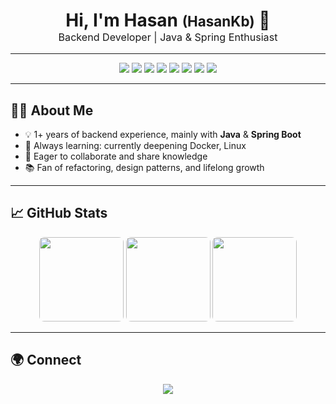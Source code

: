 

<h1 align="center" style="margin-bottom:0;">
  Hi, I'm Hasan <span style="font-size:0.8em;">(HasanKb)</span> 👋
</h1>
<p align="center" style="margin-top:0; font-size:1.15em;">
  Backend Developer | Java & Spring Enthusiast
</p>

---

<p align="center">
  <img src="https://img.shields.io/badge/Java-ED8B00?style=flat&logo=java&logoColor=white"/>
  <img src="https://img.shields.io/badge/Spring-6DB33F?style=flat&logo=spring&logoColor=white"/>
  <img src="https://img.shields.io/badge/Go-7F52FF?style=flat&logo=kotlin&logoColor=white"/>
  <img src="https://img.shields.io/badge/Docker-2496ED?style=flat&logo=docker&logoColor=white"/>
  <img src="https://img.shields.io/badge/Linux-FCC624?style=flat&logo=linux&logoColor=black"/>
  <img src="https://img.shields.io/badge/PostgreSQL-336791?style=flat&logo=postgresql&logoColor=white"/>
  <img src="https://img.shields.io/badge/Git-F05032?style=flat&logo=git&logoColor=white"/>
  <img src="https://img.shields.io/badge/GitHub-181717?style=flat&logo=github&logoColor=white"/>
</p>


---

## 👨‍💻 About Me

- 💡 1+ years of backend experience, mainly with **Java** & **Spring Boot**
- 🌱 Always learning: currently deepening Docker, Linux
- 🤝 Eager to collaborate and share knowledge
- 📚 Fan of refactoring, design patterns, and lifelong growth

---

## 📈 GitHub Stats

<div align="center">
  <img src="https://github-readme-stats.vercel.app/api?username=Hasankarabulut4&show_icons=true&theme=chartreuse-dark&hide_title=true&count_private=true" height="135" style="border-radius:8px;"/>
  <img src="https://github-readme-stats.vercel.app/api/top-langs?username=Hasankarabulut4&layout=compact&langs_count=6&theme=chartreuse-dark" height="135" style="border-radius:8px;"/>
  <img src="https://streak-stats.demolab.com?user=Hasankarabulut4&theme=chartreuse-dark" height="135" style="border-radius:8px;"/>
</div>

---

## 🌍 Connect

<p align="center">
  <a href="mailto:hasankarabulut4@proton.me" title="Email">
    <img src="https://img.shields.io/badge/Gmail-D14836?style=flat&logo=gmail&logoColor=white"/>
  </a>
  
